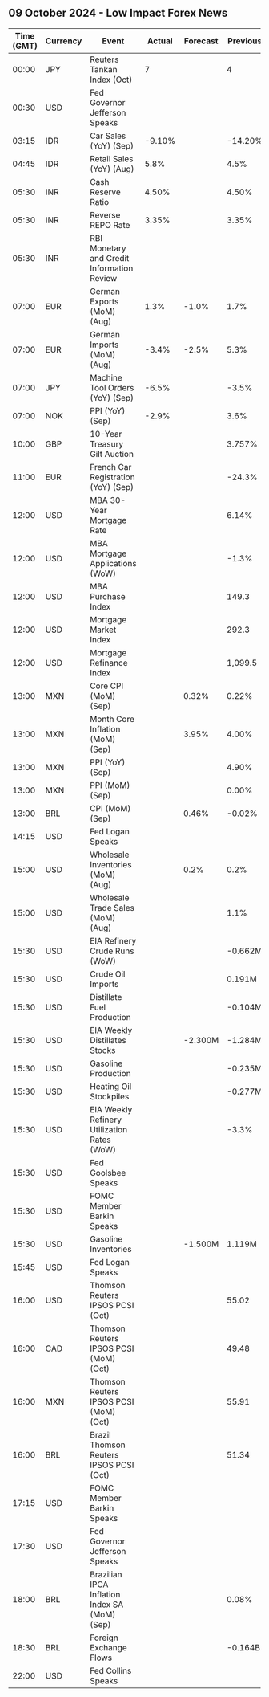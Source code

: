 ## 09 October 2024 - Low Impact Forex News

| Time (GMT) | Currency | Event | Actual | Forecast | Previous |
|------|----------|-------|--------|----------|----------|
| 00:00 | JPY | Reuters Tankan Index (Oct) | 7 |  | 4 |
| 00:30 | USD | Fed Governor Jefferson Speaks |  |  |  |
| 03:15 | IDR | Car Sales (YoY) (Sep) | -9.10% |  | -14.20% |
| 04:45 | IDR | Retail Sales (YoY) (Aug) | 5.8% |  | 4.5% |
| 05:30 | INR | Cash Reserve Ratio | 4.50% |  | 4.50% |
| 05:30 | INR | Reverse REPO Rate | 3.35% |  | 3.35% |
| 05:30 | INR | RBI Monetary and Credit Information Review |  |  |  |
| 07:00 | EUR | German Exports (MoM) (Aug) | 1.3% | -1.0% | 1.7% |
| 07:00 | EUR | German Imports (MoM) (Aug) | -3.4% | -2.5% | 5.3% |
| 07:00 | JPY | Machine Tool Orders (YoY) (Sep) | -6.5% |  | -3.5% |
| 07:00 | NOK | PPI (YoY) (Sep) | -2.9% |  | 3.6% |
| 10:00 | GBP | 10-Year Treasury Gilt Auction |  |  | 3.757% |
| 11:00 | EUR | French Car Registration (YoY) (Sep) |  |  | -24.3% |
| 12:00 | USD | MBA 30-Year Mortgage Rate |  |  | 6.14% |
| 12:00 | USD | MBA Mortgage Applications (WoW) |  |  | -1.3% |
| 12:00 | USD | MBA Purchase Index |  |  | 149.3 |
| 12:00 | USD | Mortgage Market Index |  |  | 292.3 |
| 12:00 | USD | Mortgage Refinance Index |  |  | 1,099.5 |
| 13:00 | MXN | Core CPI (MoM) (Sep) |  | 0.32% | 0.22% |
| 13:00 | MXN | Month Core Inflation (MoM) (Sep) |  | 3.95% | 4.00% |
| 13:00 | MXN | PPI (YoY) (Sep) |  |  | 4.90% |
| 13:00 | MXN | PPI (MoM) (Sep) |  |  | 0.00% |
| 13:00 | BRL | CPI (MoM) (Sep) |  | 0.46% | -0.02% |
| 14:15 | USD | Fed Logan Speaks |  |  |  |
| 15:00 | USD | Wholesale Inventories (MoM) (Aug) |  | 0.2% | 0.2% |
| 15:00 | USD | Wholesale Trade Sales (MoM) (Aug) |  |  | 1.1% |
| 15:30 | USD | EIA Refinery Crude Runs (WoW) |  |  | -0.662M |
| 15:30 | USD | Crude Oil Imports |  |  | 0.191M |
| 15:30 | USD | Distillate Fuel Production |  |  | -0.104M |
| 15:30 | USD | EIA Weekly Distillates Stocks |  | -2.300M | -1.284M |
| 15:30 | USD | Gasoline Production |  |  | -0.235M |
| 15:30 | USD | Heating Oil Stockpiles |  |  | -0.277M |
| 15:30 | USD | EIA Weekly Refinery Utilization Rates (WoW) |  |  | -3.3% |
| 15:30 | USD | Fed Goolsbee Speaks |  |  |  |
| 15:30 | USD | FOMC Member Barkin Speaks |  |  |  |
| 15:30 | USD | Gasoline Inventories |  | -1.500M | 1.119M |
| 15:45 | USD | Fed Logan Speaks |  |  |  |
| 16:00 | USD | Thomson Reuters IPSOS PCSI (Oct) |  |  | 55.02 |
| 16:00 | CAD | Thomson Reuters IPSOS PCSI (MoM) (Oct) |  |  | 49.48 |
| 16:00 | MXN | Thomson Reuters IPSOS PCSI (MoM) (Oct) |  |  | 55.91 |
| 16:00 | BRL | Brazil Thomson Reuters IPSOS PCSI (Oct) |  |  | 51.34 |
| 17:15 | USD | FOMC Member Barkin Speaks |  |  |  |
| 17:30 | USD | Fed Governor Jefferson Speaks |  |  |  |
| 18:00 | BRL | Brazilian IPCA Inflation Index SA (MoM) (Sep) |  |  | 0.08% |
| 18:30 | BRL | Foreign Exchange Flows |  |  | -0.164B |
| 22:00 | USD | Fed Collins Speaks |  |  |  |

